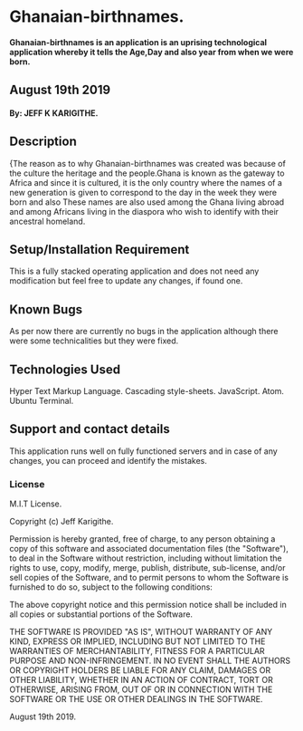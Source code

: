 # Ghanaian-birthnames.
#### Ghanaian-birthnames is an application is an uprising technological application whereby it tells the Age,Day and also year from when we were born.
## August 19th 2019
#### By: JEFF K KARIGITHE.

## Description
{The reason as to why Ghanaian-birthnames was created was because of the culture the heritage and the people.Ghana is known as the gateway to Africa and since it is cultured, it is the only country where the names of a new generation is given to correspond to the day in the week they were born and also These names are also used among the Ghana living abroad and among Africans living in the diaspora who wish to identify with their ancestral homeland.

## Setup/Installation Requirement
This is a fully stacked operating application and does not need any modification but feel free to update any changes, if found one.

## Known Bugs
As per now there are currently no bugs in the application although there were some technicalities but they were fixed.

## Technologies Used
Hyper Text Markup Language.
Cascading style-sheets.
JavaScript.
Atom.
Ubuntu Terminal.

## Support and contact details
This application runs well on fully functioned servers and in case of any changes, you can proceed and identify the mistakes.
### License
M.I.T License.

Copyright (c) Jeff Karigithe.


Permission is hereby granted, free of charge, to any person obtaining a copy
of this software and associated documentation files (the "Software"), to deal
in the Software without restriction, including without limitation the rights
to use, copy, modify, merge, publish, distribute, sub-license, and/or sell
copies of the Software, and to permit persons to whom the Software is
furnished to do so, subject to the following conditions:

The above copyright notice and this permission notice shall be included in all
copies or substantial portions of the Software.

THE SOFTWARE IS PROVIDED "AS IS", WITHOUT WARRANTY OF ANY KIND, EXPRESS OR
IMPLIED, INCLUDING BUT NOT LIMITED TO THE WARRANTIES OF MERCHANTABILITY,
FITNESS FOR A PARTICULAR PURPOSE AND NON-INFRINGEMENT. IN NO EVENT SHALL THE
AUTHORS OR COPYRIGHT HOLDERS BE LIABLE FOR ANY CLAIM, DAMAGES OR OTHER
LIABILITY, WHETHER IN AN ACTION OF CONTRACT, TORT OR OTHERWISE, ARISING FROM,
OUT OF OR IN CONNECTION WITH THE SOFTWARE OR THE USE OR OTHER DEALINGS IN THE
SOFTWARE.

August 19th 2019.
